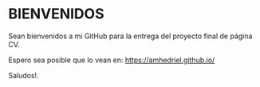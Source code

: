 # BIENVENIDOS
Sean bienvenidos a mi GitHub para la entrega del proyecto final de página CV.


Espero sea posible que lo vean en: https://amhedriel.github.io/

Saludos!.
